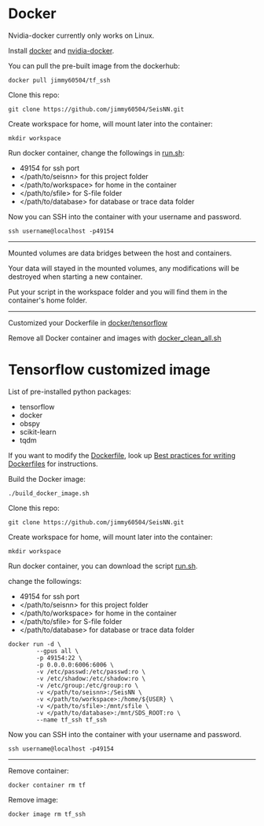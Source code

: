 # Docker 
Nvidia-docker currently only works on Linux.

Install [docker](https://docs.docker.com/install/linux/docker-ce/ubuntu/) and [nvidia-docker](https://github.com/NVIDIA/nvidia-docker).

You can pull the pre-built image from the dockerhub:

`docker pull jimmy60504/tf_ssh`

Clone this repo:

`git clone https://github.com/jimmy60504/SeisNN.git`

Create workspace for home, will mount later into the container:

`mkdir workspace`

Run docker container, change the followings in [run.sh](tensorflow/run.sh): 
- 49154 for ssh port
- </path/to/seisnn> for this project folder
- </path/to/workspace> for home in the container
- </path/to/sfile> for S-file folder
- </path/to/database> for database or trace data folder

Now you can SSH into the container with your username and password.  

`ssh username@localhost -p49154`

---

Mounted volumes are data bridges between the host and containers.

Your data will stayed in the mounted volumes, any modifications will be destroyed when starting a new container.

Put your script in the workspace folder and you will find them in the container's home folder. 

---

Customized your Dockerfile in [docker/tensorflow](tensorflow)

Remove all Docker container and images with [docker_clean_all.sh](docker_clean_all)

# Tensorflow customized image

List of pre-installed python packages:
- tensorflow
- docker
- obspy 
- scikit-learn 
- tqdm 

If you want to modify the [Dockerfile](Dockerfile), look up [Best practices for writing Dockerfiles](https://docs.docker.com/develop/develop-images/dockerfile_best-practices/) for instructions.

Build the Docker image:

`./build_docker_image.sh`

Clone this repo:

`git clone https://github.com/jimmy60504/SeisNN.git`

Create workspace for home, will mount later into the container:

`mkdir workspace`

Run docker container, you can download the script [run.sh](run.sh).

change the followings: 
- 49154 for ssh port
- </path/to/seisnn> for this project folder
- </path/to/workspace> for home in the container
- </path/to/sfile> for S-file folder
- </path/to/database> for database or trace data folder

```
docker run -d \
        --gpus all \
        -p 49154:22 \
        -p 0.0.0.0:6006:6006 \
        -v /etc/passwd:/etc/passwd:ro \
        -v /etc/shadow:/etc/shadow:ro \
        -v /etc/group:/etc/group:ro \
        -v </path/to/seisnn>:/SeisNN \
        -v </path/to/workspace>:/home/${USER} \
        -v </path/to/sfile>:/mnt/sfile \
        -v </path/to/database>:/mnt/SDS_ROOT:ro \
        --name tf_ssh tf_ssh
```

Now you can SSH into the container with your username and password.

`ssh username@localhost -p49154`  

---

Remove container:

`docker container rm tf`

Remove image:

`docker image rm tf_ssh`

